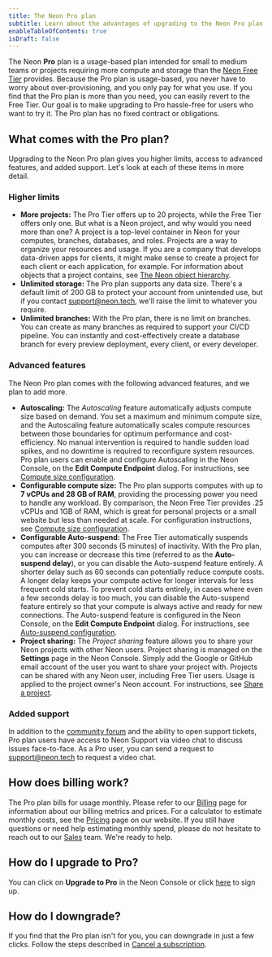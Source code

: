 ```yaml
---
title: The Neon Pro plan
subtitle: Learn about the advantages of upgrading to the Neon Pro plan
enableTableOfContents: true
isDraft: false
---
```


The Neon **Pro** plan is a usage-based plan intended for small to medium teams or projects requiring more compute and storage than the [Neon Free Tier](../introduction/technical-preview-free-tier) provides. Because the Pro plan is usage-based, you never have to worry about over-provisioning, and you only pay for what you use. If you find that the Pro plan is more than you need, you can easily revert to the Free Tier. Our goal is to make upgrading to Pro hassle-free for users who want to try it. The Pro plan has no fixed contract or obligations.

## What comes with the Pro plan?

Upgrading to the Neon Pro plan gives you higher limits, access to advanced features, and added support. Let's look at each of these items in more detail.

### Higher limits

- **More projects:** The Pro Tier offers up to 20 projects, while the Free Tier offers only one. But what is a Neon project, and why would you need more than one? A project is a top-level container in Neon for your computes, branches, databases, and roles. Projects are a way to organize your resources and usage. If you are a company that develops data-driven apps for clients, it might make sense to create a project for each client or each application, for example. For information about objects that a project contains, see [The Neon object hierarchy](../manage/overview).
- **Unlimited storage:** The Pro plan supports any data size. There's a default limit of 200 GB to protect your account from unintended use, but if you contact [support@neon.tech](mailto:support@neon.tech), we'll raise the limit to whatever you require.
- **Unlimited branches:** With the Pro plan, there is no limit on branches. You can create as many branches as required to support your CI/CD pipeline. You can instantly and cost-effectively create a database branch for every preview deployment, every client, or every developer.

### Advanced features

The Neon Pro plan comes with the following advanced features, and we plan to add more.

- **Autoscaling:** The _Autoscaling_ feature automatically adjusts compute size based on demand. You set a maximum and minimum compute size, and the Autoscaling feature automatically scales compute resources between those boundaries for optimum performance and cost-efficiency. No manual intervention is required to handle sudden load spikes, and no downtime is required to reconfigure system resources. Pro plan users can enable and configure Autoscaling in the Neon Console, on the **Edit Compute Endpoint** dialog. For instructions, see [Compute size configuration](../manage/endpoints#compute-size-configuration).
- **Configurable compute size:** The Pro plan supports computes with up to **7 vCPUs and 28 GB of RAM**, providing the processing power you need to handle any workload. By comparison, the Neon Free Tier provides .25 vCPUs and 1GB of RAM, which is great for personal projects or a small website but less than needed at scale. For configuration instructions, see [Compute size configuration](../manage/endpoints#compute-size-configuration).
- **Configurable Auto-suspend:** The Free Tier automatically suspends computes after 300 seconds (5 minutes) of inactivity. With the Pro plan, you can increase or decrease this time (referred to as the **Auto-suspend delay**), or you can disable the Auto-suspend feature entirely. A shorter delay such as 60 seconds can potentially reduce compute costs. A longer delay keeps your compute active for longer intervals for less frequent cold starts. To prevent cold starts entirely, in cases where even a few seconds delay is too much, you can disable the Auto-suspend feature entirely so that your compute is always active and ready for new connections. The Auto-suspend feature is configured in the Neon Console, on the **Edit Compute Endpoint** dialog. For instructions, see [Auto-suspend configuration](../manage/endpoints#auto-suspend-configuration).
- **Project sharing:** The _Project sharing_ feature allows you to share your Neon projects with other Neon users. Project sharing is managed on the **Settings** page in the Neon Console. Simply add the Google or GitHub email account of the user you want to share your project with. Projects can be shared with any Neon user, including Free Tier users. Usage is applied to the project owner's Neon account. For instructions, see [Share a project](../manage/projects#share-a-project).

### Added support

In addition to the [community forum](https://community.neon.tech/) and the ability to open support tickets, Pro plan users have access to Neon Support via video chat to discuss issues face-to-face. As a Pro user, you can send a request to [support@neon.tech](mailto:support@neon.tech) to request a video chat.

## How does billing work?

The Pro plan bills for usage monthly. Please refer to our [Billing](../introduction/billing) page for information about our billing metrics and prices. For a calculator to estimate monthly costs, see the [Pricing](https://neon.tech/pricing) page on our website. If you still have questions or need help estimating monthly spend, please do not hesitate to reach out to our [Sales](https://neon.tech/contact-sales) team. We're ready to help.

## How do I upgrade to Pro?

You can click on **Upgrade to Pro** in the Neon Console or click [here](https://console.neon.tech/app/projects?show_enroll_to_pro=true) to sign up.

## How do I downgrade?

If you find that the Pro plan isn't for you, you can downgrade in just a few clicks. Follow the steps described in [Cancel a subscription](../introduction/billing#cancel-a-subscription).
